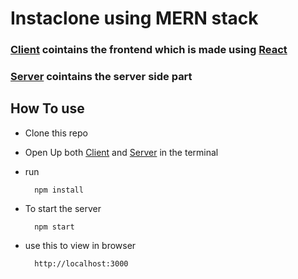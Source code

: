 # Instaclone using MERN stack


### [Client](https://github.com/kiranmurali93/instaclone/tree/main/client) cointains the frontend which is made using [React](https://github.com/facebook/create-react-app)

### [Server](https://github.com/kiranmurali93/instaclone/tree/main/server) cointains the server side part

## How To use 

- Clone this repo
- Open Up both [Client](https://github.com/kiranmurali93/instaclone/tree/main/client) and [Server](https://github.com/kiranmurali93/instaclone/tree/main/server) in the terminal
- run 
  
        npm install
- To start the server

        npm start

- use this to view in browser 

        http://localhost:3000


